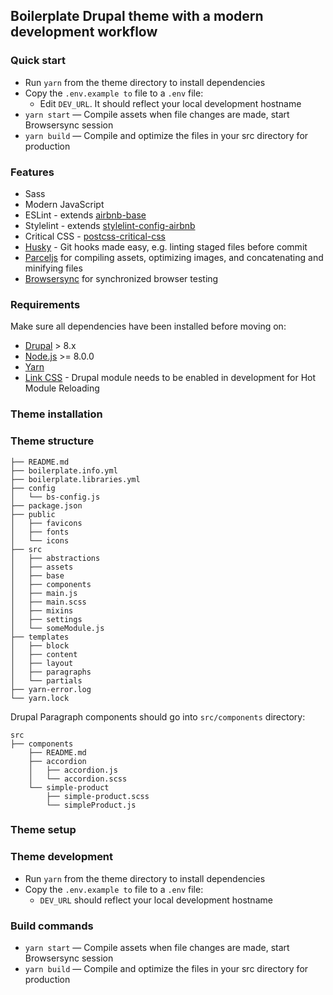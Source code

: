 ## Boilerplate Drupal theme with a modern development workflow

### Quick start
* Run `yarn` from the theme directory to install dependencies
* Copy the `.env.example to` file to a `.env` file:
  * Edit `DEV_URL`. It should reflect your local development hostname
* `yarn start` — Compile assets when file changes are made, start Browsersync session
* `yarn build` — Compile and optimize the files in your src directory for production

### Features
* Sass
* Modern JavaScript
* ESLint - extends [airbnb-base](https://www.npmjs.com/package/eslint-config-airbnb-base) 
* Stylelint - extends [stylelint-config-airbnb](https://www.npmjs.com/package/stylelint-config-airbnb) 
* Critical CSS - [postcss-critical-css](https://github.com/zgreen/postcss-critical-css)
* [Husky](https://github.com/typicode/husky) - Git hooks made easy, e.g. linting staged files before commit
* [Parceljs](https://parceljs.org//) for compiling assets, optimizing images, and concatenating and minifying files
* [Browsersync](http://www.browsersync.io/) for synchronized browser testing


### Requirements
Make sure all dependencies have been installed before moving on:

* [Drupal](https://www.drupal.org//) > 8.x
* [Node.js](http://nodejs.org/) >= 8.0.0
* [Yarn](https://yarnpkg.com/en/docs/install)
* [Link CSS](https://www.drupal.org/project/link_css) - Drupal module needs to be enabled in development for Hot Module Reloading


### Theme installation

### Theme structure

```shell
├── README.md
├── boilerplate.info.yml
├── boilerplate.libraries.yml
├── config
│   └── bs-config.js
├── package.json
├── public
│   ├── favicons
│   ├── fonts
│   └── icons
├── src
│   ├── abstractions
│   ├── assets
│   ├── base
│   ├── components
│   ├── main.js
│   ├── main.scss
│   ├── mixins
│   ├── settings
│   └── someModule.js
├── templates
│   ├── block
│   ├── content
│   ├── layout
│   ├── paragraphs
│   └── partials
├── yarn-error.log
└── yarn.lock
```

Drupal Paragraph components should go into `src/components` directory: 
```shell
src
├── components
    ├── README.md
    ├── accordion
    │   ├── accordion.js
    │   └── accordion.scss
    └── simple-product
        ├── simple-product.scss
        └── simpleProduct.js
```

### Theme setup

### Theme development

* Run `yarn` from the theme directory to install dependencies
* Copy the `.env.example to` file to a `.env` file:
  * `DEV_URL` should reflect your local development hostname

### Build commands

* `yarn start` — Compile assets when file changes are made, start Browsersync session
* `yarn build` — Compile and optimize the files in your src directory for production
